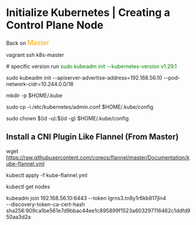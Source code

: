 # Initialize Kubernetes | Creating a Control Plane Node
Back on <span style="color: orange; font-size: 1.3em">Master</span>

vagrant ssh k8s-master


\# specific version run 
<span style="color: green">sudo kubeadm init --kubernetes-version v1.29.1</span> 

sudo kubeadm init --apiserver-advertise-address=192.168.56.10 --pod-network-cidr=10.244.0.0/16



mkdir -p $HOME/.kube

sudo cp -i /etc/kubernetes/admin.conf $HOME/.kube/config

sudo chown \$(id -u):$(id -g) $HOME/.kube/config



## Install a CNI Plugin Like Flannel (From Master)
wget https://raw.githubusercontent.com/coreos/flannel/master/Documentation/kube-flannel.yml 

kubectl apply -f kube-flannel.yml

kubectl get nodes





kubeadm join 192.168.56.10:6443 --token lgrns3.tn8y1r6kb817jln4 \
        --discovery-token-ca-cert-hash sha256:909ca1be561e7d9bbac44ee1c895899f1523a603297116462c1ddfd950aa3d2a